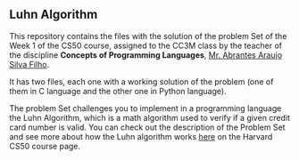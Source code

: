 ## Luhn Algorithm

This repository contains the files with the solution of the problem Set of the Week 1 of the CS50 course, assigned to the CC3M class by the teacher of the discipline **Concepts of Programming Languages**, [Mr. Abrantes Araujo Silva Filho](https://github.com/abrantesasf).

It has two files, each one with a working solution of the problem (one of them in C language and the other one in Python language).

The problem Set challenges you to implement in a programming language the Luhn Algorithm, which is a math algorithm used to verify if a given credit card number is valid. You can check out the description of the Problem Set and see more about how the Luhn algorithm works [here](https://cs50.harvard.edu/x/2024/psets/1/credit/) on the Harvard CS50 course page.